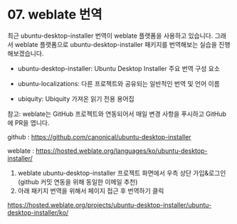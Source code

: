# 07. weblate 번역

최근 ubuntu-desktop-installer 번역이 weblate 플랫폼을 사용하고 있습니다.
그래서 weblate 플랫폼으로 ubuntu-desktop-installer 패키지를 번역해보는 실습을 진행해보겠습니다.


* ubuntu-desktop-installer: Ubuntu Desktop Installer 주요 번역 구성 요소

* ubuntu-localizations: 다른 프로젝트와 공유되는 일반적인 번역 및 언어 이름

* ubiquity: Ubiquity 가져온 읽기 전용 용어집


참고: weblate는 GitHub 프로젝트와 연동되어서 매일 변경 사항을 푸시하고 GitHub에 PR을 엽니다.

github : https://github.com/canonical/ubuntu-desktop-installer

weblate : https://hosted.weblate.org/languages/ko/ubuntu-desktop-installer/

1. weblate ubuntu-desktop-installer 프로젝트 화면에서 우측 상단 가입&로그인 (github 커밋 연동을 위해 동일한 이메일 추천)
2. 아래 패키지 번역을 위해서 페이지 접근 후 번역하기 클릭

https://hosted.weblate.org/projects/ubuntu-desktop-installer/ubuntu-desktop-installer/ko/
